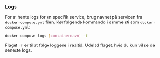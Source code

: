 ### Logs

For at hente logs for en specifik service, brug navnet på servicen fra `docker-compose.yml` filen. Kør følgende kommando i samme sti som `docker-compose.yml`:

```bash
docker compose logs [containernavn] -f
```

Flaget `-f` er til at følge loggene i realtid. Udelad flaget, hvis du kun vil se de seneste logs.
